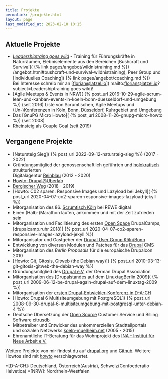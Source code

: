 ```yaml
---
title: Projekte
permalink: /projekte.html
layout: page
last_modified_at: 2023-02-10 10:15
---
```

## Aktuelle Projekte

- [*Leadershiptraing goes wild*](
/wildnistraining.html#leadershiptraining-goes-wild) - 
Training für Führungskräfte in Naturräumen, 
Elebniselemente aus den Bereichen [Bushcraft und Survival](
{% link pages/angebot/wildnistraining.md %})   
/angebot.html#bushcraft-und-survival-wildnistraining),
Peer Group und [individuelles Coaching](
{% link pages/angebot/coaching.md %})   
Bei Interesse schreib mir an [florian@latzel.io](
mailto:florian@latzel.io?subject=Leadershiptraining goes wild)!
- [Agile Meetups & Events in NRW](
{% post_url  2016-10-29-agile-scrum-lean-und-kanban-events-in-koeln-bonn-duesseldorf-und-umgebung %}) (seit 2016)
Liste von Scrumtischen, Agile Meetups und (Un-)Konferenzen 
in Köln, Bonn, Düsseldorf, Ruhrgebiet und Umgebung
- Das [GnuPG Micro Howto](
{% post_url  2008-11-26-gnupg-micro-howto %}) (seit 2008)
- [Rheinsteig](/thema/rheinsteig/) als Couple Goal (seit 2019)  

## Vergangene Projekte

- [Natursteig Sieg](
{% post_url 2022-09-12-natursteig-sieg %}) (2017 - 2022)
- Gründungsmitglied der genossenschaftlich geführten und [holokratisch](
https://rogerpfaff.de/holacracy/) strukturierten  
Digitalagentur [Reinblau](/thema/reinblau/) (2012 - 2020)
- [Howto: Drupal@Uberlab](https://lab.uberspace.de/guide_drupal/)
- [Bergischer Weg](https://www.bergisches-wanderland.de/bergischer-weg) (2018 - 2019)
- [Howto: C02 sparen: Responsive Images und Lazyload bei Jekyll](
{% post_url 2020-04-07-co2-sparen-responsive-images-lazyload-jekyll  %}) 
- Mitorganisation des 86\. [Scrumtisch Köln](/thema/scrumtisch-koln/) bei REWE digital
- Einen (Halb-)Marathon laufen, ankommen und mit der Zeit zufrieden sein
- Mitorganisation und Facilitierung des ersten [Open Space](
/thema/open-space/) DrupalCamps,   
 [drupalcamp.ruhr 2018](
{% post_url 2020-04-07-co2-sparen-responsive-images-lazyload-jekyll  %})
- Mitorganisator und Gastgeber der [Drupal User Group Köln/Bonn](
https://groups.drupal.org/k%C3%B6ln-bonn)
- Entwicklung von diversen Modulen und Patches für das [Drupal](/thema/drupal/) CMS
- Mitorganisation des *Berlin Proposals* für die europäische Drupalcon 2010
- [Howto: Git, Gitosis, Gitweb (the Debian way)](
{% post_url 2010-03-13-git-gitosis-gitweb-the-debian-way %}) 
- Gründungsmitglied des [Drupal e.V](https://verein.drupal.org), 
der German Drupal Association
- Mitorganisation des [Drupalstandes auf dem LinuxtagBerlin 2009](
{% post_url 2009-06-12-be-drupal-again-drupal-auf-dem-linuxtag-2009 %}) 
- Mitorganisation der [ersten Drupal-Entwickler-Konferenz in D-A-CH](
https://dri.es/drupalcamp-koln-2008)
- [Howto: Drupal 6 Multisiteumgebung mit PostgreSQL](
{% post_url 2008-09-30-drupal-6-multisiteumgebung-mit-postgresql-unter-debian-4 %}) 
- Deutsche Übersetzung der [Open Source](/thema/open-source/) 
Customer Service und Billing Software [citrusdb](http://citrusdb.org/) 
- Mitbetreiber und Entwicker des unkommerziellen Stadtteilportals    
und sozialen Netzwerks [koeln-muelheim.net](
https://web.archive.org/web/20220000000000*/koeln-muelheim.net) (2005 - 2015)
- Ehrenamtliche IT-Beratung für das Wohnprojekt 
des [INA - Institut für Neue Arbeit e.V.](https://www.ina-koeln.org/)   

Weitere Projekte von mir findest du auf [drupal.org](
https://www.drupal.org/user/51103)
und [Github](
https://github.com/fl3a?tab=repositories).
Weitere Howtos sind mit [*howto*](/thema/howto/) verschlagwortet.

*[D-A-CH]: Deutschland, Österreich(Austria), Schweiz(Confoederatio Helvetica)
*[NRW]: Nordrhein-Westfalen
